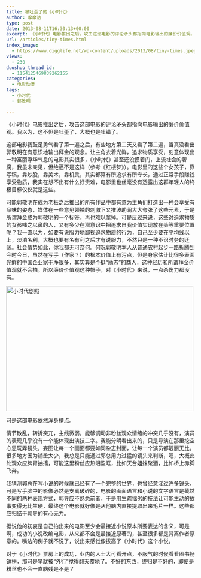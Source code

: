 ```yaml
---
title: 被吐歪了的《小时代》
author: 摩摩诘
type: post
date: 2013-08-11T16:30:13+00:00
excerpt: 《小时代》电影推出之后，攻击这部电影的评论矛头都指向电影输出的廉价价值观。我以为，这不但是打偏了，大概也是打错了。
url: /articles/tiny-times.html
index_image:
  - https://www.digglife.net/wp-content/uploads/2013/08/tiny-times.jpeg
views:
  - 230
duoshuo_thread_id:
  - 1154125469839262155
categories:
  - 电影动漫
tags:
  - 小时代
  - 郭敬明

---
```

《小时代》电影推出之后，攻击这部电影的评论矛头都指向电影输出的廉价价值观。我以为，这不但是吐歪了，大概也是吐错了。

这部电影我鼓足勇气看了第一遍之后，有些地方第二天又看了第二遍，当真没看出郭敬明在有意识地输出拜金的观念。让主角衣着光鲜，追求物质享受，刻意体现出一种富丽浮华气息的电影其实很多，《小时代》甚至还没摸着门，上流社会的奢腐，我虽未亲见，但绝逼不是这样（参考《红楼梦》）。电影里的这些个女孩子，靠写稿，靠炒股，靠美术，靠机灵，其实都算有所追求有所专长，通过正常手段赚钱享受物质，我实在想不出有什么好责难，电影里也丝毫没有透露出这群年轻人的终极目标仅仅就是这些。

<!--more-->

可能郭敬明在成为老板之后推出的所有作品中都有意为主角们打造出一种会享受有品味的姿态，媒体在一些意见领袖的刺激下又推波助澜大大夸张了这些元素，于是所谓拜金成为郭敬明的一个标签，再也难以拿掉。可是反过来说，这些对追求物质的女孩嗤之以鼻的人，又有多少在潜意识中把追求自我价值实现放在头等重要位置呢？我一直以为，如要有说服力地鄙视追求物质的行为，自己至少要在平均线以上，淡泊名利，大概也要有名有利之后才有说服力，不然只是一种不识时务的迂阔。社会情势如此，你我都无可奈何。何况郭敬明本人从普通农村起步一路折腾到今时今日，虽然在写手（作家？）的根本价值上有污点，但是身家估计比很多表面光鲜的中国企业家干净很多，其实算是个挺“励志”的商人，这种经历和所谓拜金价值观就不合拍。所以廉价价值观这种帽子，对《小时代》来说，一点杀伤力都没有。

[<img class="alignnone size-full wp-image-3699" alt="小时代剧照" src="http://digglife.qiniudn.com/wp-content/uploads/2013/08/tinytimes-shot.jpeg" width="500" height="333" />][1]

可是这部电影依然浑身槽点。

情节散乱，转折突兀，主线微弱，能够调动非粉丝观众情绪的冲突几乎没有，演员的表现几乎没有一个能体现出演技二字。我能分明看出来的，只是导演在那里挖空心思玩弄镜头，妄图让每一个画面都要如同杂志封面，让每一个演员都靓丽无比。很多地方因为铺垫太少，我总是只能通过郭总用力过猛的镜头来判断，嗯，大概此处观众应脾胃抽搐，可能这里粉丝应热泪盈眶，比如天台姐妹聚酒，比如桥上赤脚飞奔。

我猜测郭总在写小说的时候就已经有了一个完整的世界，也曾经意淫过许多镜头，可是写手脑中的影像必然是支离破碎的，电影的画面语言和小说的文字语言是截然不同的两种表现方式，郭导应不熟悉前者，于是用生疏拙劣的技法让可能生动的故事变得无比生硬，最终这个电影就好像是从他脑内直接提取出来毛片一样。这些都应归结于郭导的有心无力。

据说他的初衷是自己拍出来的电影至少会最接近小说原本所要表达的含义，可是啊，成功的小说改编电影，从来都不会是最接近原著的，甚至很多都是背离作者原意的。嘴边的例子就不说了，说出来感觉像拔高了《小时代》这个小说。

对于《小时代》票房上的成功，业内的人士大可看开点，不服气的时候看看图书畅销榜，那可是早就被“外行”搅得翻天覆地了。不好的东西，终归是不好的，即便是粉丝也不会一直脑残是不是？

<div id="xunlei_com_thunder_helper_plugin_d462f475-c18e-46be-bd10-327458d045bd">
</div>

<div id="xunlei_com_thunder_helper_plugin_d462f475-c18e-46be-bd10-327458d045bd">
</div>

<div id="xunlei_com_thunder_helper_plugin_d462f475-c18e-46be-bd10-327458d045bd">
</div>

<div id="xunlei_com_thunder_helper_plugin_d462f475-c18e-46be-bd10-327458d045bd">
</div>

 [1]: https://www.digglife.net/wp-content/uploads/2013/08/tinytimes-shot.jpeg
